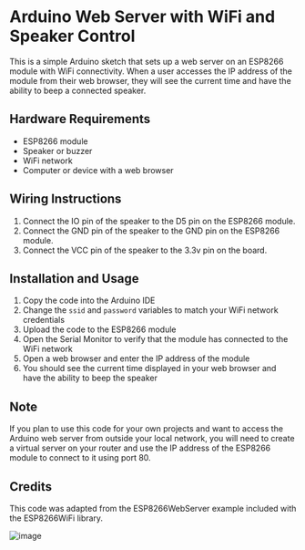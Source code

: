 Arduino Web Server with WiFi and Speaker Control
================================================

This is a simple Arduino sketch that sets up a web server on an ESP8266 module with WiFi connectivity. When a user accesses the IP address of the module from their web browser, they will see the current time and have the ability to beep a connected speaker.

Hardware Requirements
---------------------

-   ESP8266 module
-   Speaker or buzzer
-   WiFi network
-   Computer or device with a web browser

Wiring Instructions
-------------------

1. Connect the IO pin of the speaker to the D5 pin on the ESP8266 module.
2. Connect the GND pin of the speaker to the GND pin on the ESP8266 module.
3. Connect the VCC pin of the speaker to the 3.3v pin on the board.

Installation and Usage
----------------------

1.  Copy the code into the Arduino IDE
2.  Change the `ssid` and `password` variables to match your WiFi network credentials
3.  Upload the code to the ESP8266 module
4.  Open the Serial Monitor to verify that the module has connected to the WiFi network
5.  Open a web browser and enter the IP address of the module
6.  You should see the current time displayed in your web browser and have the ability to beep the speaker

Note
----

If you plan to use this code for your own projects and want to access the Arduino web server from outside your local network, you will need to create a virtual server on your router and use the IP address of the ESP8266 module to connect to it using port 80.

Credits
-------

This code was adapted from the ESP8266WebServer example included with the ESP8266WiFi library.


![image](https://user-images.githubusercontent.com/26854208/234419120-4f98e8f9-8dae-42a4-a08f-d7dc5a1c9257.png)

